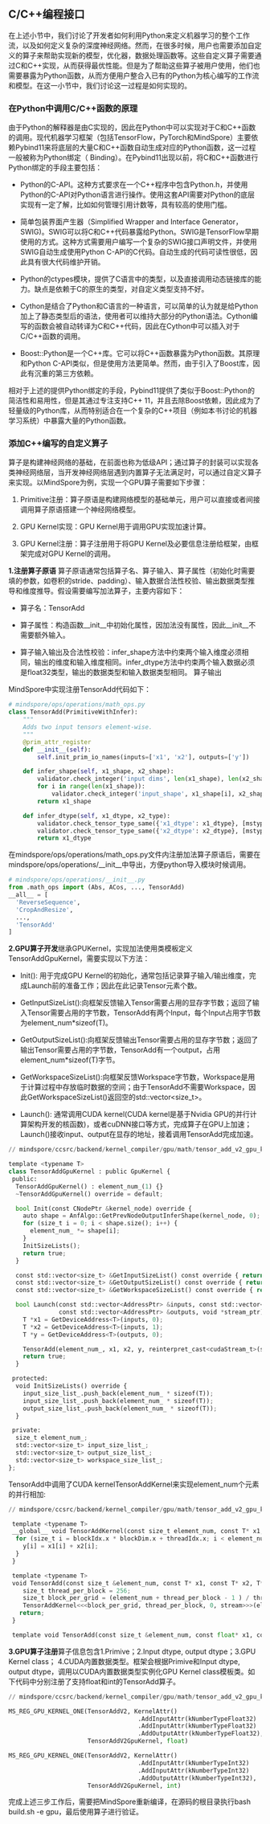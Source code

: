 ## C/C++编程接口

在上述小节中，我们讨论了开发者如何利用Python来定义机器学习的整个工作流，以及如何定义复杂的深度神经网络。然而，在很多时候，用户也需要添加自定义的算子来帮助实现新的模型，优化器，数据处理函数等。这些自定义算子需要通过C和C++实现，从而获得最优性能。但是为了帮助这些算子被用户使用，他们也需要暴露为Python函数，从而方便用户整合入已有的Python为核心编写的工作流和模型。在这一小节中，我们讨论这一过程是如何实现的。

### 在Python中调用C/C++函数的原理

由于Python的解释器是由C实现的，因此在Python中可以实现对于C和C++函数的调用。现代机器学习框架（包括TensorFlow，PyTorch和MindSpore）主要依赖Pybind11来将底层的大量C和C++函数自动生成对应的Python函数，这一过程一般被称为Python绑定（
Binding）。在Pybind11出现以前，将C和C++函数进行Python绑定的手段主要包括：

- Python的C-API。这种方式要求在一个C++程序中包含Python.h，并使用Python的C-API对Python语言进行操作。使用这套API需要对Python的底层实现有一定了解，比如如何管理引用计数等，具有较高的使用门槛。

- 简单包装界面产生器（Simplified Wrapper and Interface Generator，SWIG)。SWIG可以将C和C++代码暴露给Python。SWIG是TensorFlow早期使用的方式。这种方式需要用户编写一个复杂的SWIG接口声明文件，并使用SWIG自动生成使用Python
    C-API的C代码。自动生成的代码可读性很低，因此具有很大代码维护开销。

-  Python的ctypes模块，提供了C语言中的类型，以及直接调用动态链接库的能力。缺点是依赖于C的原生的类型，对自定义类型支持不好。

- Cython是结合了Python和C语言的一种语言，可以简单的认为就是给Python加上了静态类型后的语法，使用者可以维持大部分的Python语法。Cython编写的函数会被自动转译为C和C++代码，因此在Cython中可以插入对于C/C++函数的调用。

- Boost::Python是一个C++库。它可以将C++函数暴露为Python函数。其原理和Python C-API类似，但是使用方法更简单。然而，由于引入了Boost库，因此有沉重的第三方依赖。

相对于上述的提供Python绑定的手段，Pybind11提供了类似于Boost::Python的简洁性和易用性，但是其通过专注支持C++
11，并且去除Boost依赖，因此成为了轻量级的Python库，从而特别适合在一个复杂的C++项目（例如本书讨论的机器学习系统）中暴露大量的Python函数。

### 添加C++编写的自定义算子

算子是构建神经网络的基础，在前面也称为低级API；通过算子的封装可以实现各类神经网络层，当开发神经网络层遇到内置算子无法满足时，可以通过自定义算子来实现。以MindSpore为例，实现一个GPU算子需要如下步骤：

1.  Primitive注册：算子原语是构建网络模型的基础单元，用户可以直接或者间接调用算子原语搭建一个神经网络模型。

2.  GPU Kernel实现：GPU Kernel用于调用GPU实现加速计算。

3.  GPU Kernel注册：算子注册用于将GPU
    Kernel及必要信息注册给框架，由框架完成对GPU Kernel的调用。

**1.注册算子原语**
算子原语通常包括算子名、算子输入、算子属性（初始化时需要填的参数，如卷积的stride、padding）、输入数据合法性校验、输出数据类型推导和维度推导。假设需要编写加法算子，主要内容如下：

-   算子名：TensorAdd

-   算子属性：构造函数\_\_init\_\_中初始化属性，因加法没有属性，因此\_\_init\_\_不需要额外输入。

-   算子输入输出及合法性校验：infer_shape方法中约束两个输入维度必须相同，输出的维度和输入维度相同。infer_dtype方法中约束两个输入数据必须是float32类型，输出的数据类型和输入数据类型相同。
    算子输出

MindSpore中实现注册TensorAdd代码如下：
```python
# mindspore/ops/operations/math_ops.py
class TensorAdd(PrimitiveWithInfer):
    """
    Adds two input tensors element-wise.
    """
    @prim_attr_register
    def __init__(self):
        self.init_prim_io_names(inputs=['x1', 'x2'], outputs=['y'])

    def infer_shape(self, x1_shape, x2_shape):
        validator.check_integer('input dims', len(x1_shape), len(x2_shape), Rel.EQ, self.name)
        for i in range(len(x1_shape)):
            validator.check_integer('input_shape', x1_shape[i], x2_shape[i], Rel.EQ, self.name)
        return x1_shape

    def infer_dtype(self, x1_dtype, x2_type):
        validator.check_tensor_type_same({'x1_dtype': x1_dtype}, [mstype.float32], self.name)
        validator.check_tensor_type_same({'x2_dtype': x2_dtype}, [mstype.float32], self.name)
        return x1_dtype
```
    
在mindspore/ops/operations/math_ops.py文件内注册加法算子原语后，需要在mindspore/ops/operations/\_\_init\_\_中导出，方便python导入模块时候调用。
```python
# mindspore/ops/operations/__init__.py
from .math_ops import (Abs, ACos, ..., TensorAdd)
__all__ = [
  'ReverseSequence',
  'CropAndResize',
  ...,
  'TensorAdd'
]
```

**2.GPU算子开发**继承GPUKernel，实现加法使用类模板定义TensorAddGpuKernel，需要实现以下方法：

- Init(): 用于完成GPU Kernel的初始化，通常包括记录算子输入/输出维度，完成Launch前的准备工作；因此在此记录Tensor元素个数。

- GetInputSizeList():向框架反馈输入Tensor需要占用的显存字节数；返回了输入Tensor需要占用的字节数，TensorAdd有两个Input，每个Input占用字节数为element_num$\ast$sizeof(T)。

- GetOutputSizeList():向框架反馈输出Tensor需要占用的显存字节数；返回了输出Tensor需要占用的字节数，TensorAdd有一个output，占用element_num$\ast$sizeof(T)字节。

- GetWorkspaceSizeList():向框架反馈Workspace字节数，Workspace是用于计算过程中存放临时数据的空间；由于TensorAdd不需要Workspace，因此GetWorkspaceSizeList()返回空的std::vector\<size_t\>。

- Launch(): 通常调用CUDA kernel(CUDA kernel是基于Nvidia GPU的并行计算架构开发的核函数)，或者cuDNN接口等方式，完成算子在GPU上加速；Launch()接收input、output在显存的地址，接着调用TensorAdd完成加速。
```python
// mindspore/ccsrc/backend/kernel_compiler/gpu/math/tensor_add_v2_gpu_kernel.h

template <typename T>
class TensorAddGpuKernel : public GpuKernel {
 public:
  TensorAddGpuKernel() : element_num_(1) {}
  ~TensorAddGpuKernel() override = default;

  bool Init(const CNodePtr &kernel_node) override {
    auto shape = AnfAlgo::GetPrevNodeOutputInferShape(kernel_node, 0);
    for (size_t i = 0; i < shape.size(); i++) {
      element_num_ *= shape[i];
    }
    InitSizeLists();
    return true;
  }

  const std::vector<size_t> &GetInputSizeList() const override { return input_size_list_; }
  const std::vector<size_t> &GetOutputSizeList() const override { return output_size_list_; }
  const std::vector<size_t> &GetWorkspaceSizeList() const override { return workspace_size_list_; }

  bool Launch(const std::vector<AddressPtr> &inputs, const std::vector<AddressPtr> &,
              const std::vector<AddressPtr> &outputs, void *stream_ptr) override {
    T *x1 = GetDeviceAddress<T>(inputs, 0);
    T *x2 = GetDeviceAddress<T>(inputs, 1);
    T *y = GetDeviceAddress<T>(outputs, 0);

    TensorAdd(element_num_, x1, x2, y, reinterpret_cast<cudaStream_t>(stream_ptr));
    return true;
  }

 protected:
  void InitSizeLists() override {
    input_size_list_.push_back(element_num_ * sizeof(T));
    input_size_list_.push_back(element_num_ * sizeof(T));
    output_size_list_.push_back(element_num_ * sizeof(T));
  }

 private:
  size_t element_num_;
  std::vector<size_t> input_size_list_;
  std::vector<size_t> output_size_list_;
  std::vector<size_t> workspace_size_list_;
};
```

TensorAdd中调用了CUDA
kernelTensorAddKernel来实现element_num个元素的并行相加:
```python
// mindspore/ccsrc/backend/kernel_compiler/gpu/math/tensor_add_v2_gpu_kernel.h

 template <typename T>
 __global__ void TensorAddKernel(const size_t element_num, const T* x1, const T* x2, T* y) {
  for (size_t i = blockIdx.x * blockDim.x + threadIdx.x; i < element_num; i += blockDim.x * gridDim.x) {
    y[i] = x1[i] + x2[i];
  }
 }

 template <typename T>
 void TensorAdd(const size_t &element_num, const T* x1, const T* x2, T* y, cudaStream_t stream){
    size_t thread_per_block = 256;
    size_t block_per_grid = (element_num + thread_per_block - 1 ) / thread_per_block;
    TensorAddKernel<<<block_per_grid, thread_per_block, 0, stream>>>(element_num, x1, x2, y);
   return;
 }

 template void TensorAdd(const size_t &element_num, const float* x1, const float* x2, float* y, cudaStream_t stream);
```

**3.GPU算子注册**算子信息包含1.Primive；2.Input dtype, output dtype；3.GPU Kernel class；
4.CUDA内置数据类型。框架会根据Primive和Input dtype, output dtype，调用以CUDA内置数据类型实例化GPU Kernel class模板类。如下代码中分别注册了支持float和int的TensorAdd算子。
```python
// mindspore/ccsrc/backend/kernel_compiler/gpu/math/tensor_add_v2_gpu_kernel.cc

MS_REG_GPU_KERNEL_ONE(TensorAddV2, KernelAttr()
                                    .AddInputAttr(kNumberTypeFloat32)
                                    .AddInputAttr(kNumberTypeFloat32)
                                    .AddOutputAttr(kNumberTypeFloat32),
                      TensorAddV2GpuKernel, float)

MS_REG_GPU_KERNEL_ONE(TensorAddV2, KernelAttr()
                                    .AddInputAttr(kNumberTypeInt32)
                                    .AddInputAttr(kNumberTypeInt32)
                                    .AddOutputAttr(kNumberTypeInt32),
                      TensorAddV2GpuKernel, int)
```
    
完成上述三步工作后，需要把MindSpore重新编译，在源码的根目录执行bash
build.sh -e gpu，最后使用算子进行验证。
